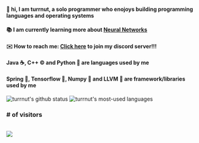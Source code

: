 #### 👋 hi, I am turrnut, a solo programmer who enojoys building programming languages and operating systems
#### 📚 I am currently learning more about [Neural Networks](https://www.tensorflow.org/)
#### ✉️ How to reach me: [Click here](https://discord.gg/xQXK38PwEn) to join my discord server!!!
#### Java ☕, C++ © and Python 🐍 are languages used by me
#### Spring 🌿, Tensorflow 🧠, Numpy 🔢 and LLVM 🐉 are framework/libraries used by me
![turrnut's github status](https://github-readme-stats.vercel.app/api?username=turrnut&layout=compact&theme=github_dark)
![turrnut's most-used languages](https://github-readme-stats.vercel.app/api/top-langs/?username=turrnut&layout=compact&theme=github_dark)

<p align="center"> 
  <h3># of visitors</h3><br>
  <img src="https://profile-counter.glitch.me/turrnut/count.svg" />
</p>
